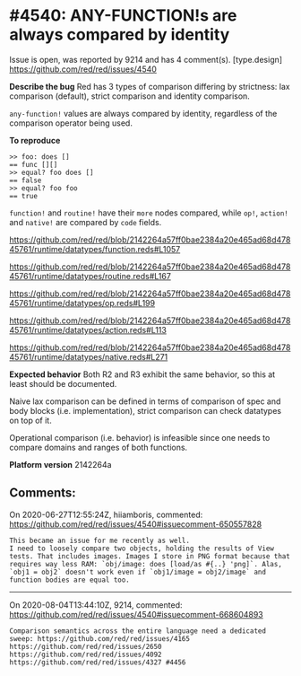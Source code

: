 
#4540: ANY-FUNCTION!s are always compared by identity
================================================================================
Issue is open, was reported by 9214 and has 4 comment(s).
[type.design]
<https://github.com/red/red/issues/4540>

**Describe the bug**
Red has 3 types of comparison differing by strictness: lax comparison (default), strict comparison and identity comparison.

`any-function!` values are always compared by identity, regardless of the comparison operator being used.

**To reproduce**
```red
>> foo: does []
== func [][]
>> equal? foo does []
== false
>> equal? foo foo
== true
```

`function!` and `routine!` have their `more` nodes compared, while `op!`, `action!` and `native!` are compared by `code` fields.

https://github.com/red/red/blob/2142264a57ff0bae2384a20e465ad68d47845761/runtime/datatypes/function.reds#L1057

https://github.com/red/red/blob/2142264a57ff0bae2384a20e465ad68d47845761/runtime/datatypes/routine.reds#L167

https://github.com/red/red/blob/2142264a57ff0bae2384a20e465ad68d47845761/runtime/datatypes/op.reds#L199

https://github.com/red/red/blob/2142264a57ff0bae2384a20e465ad68d47845761/runtime/datatypes/action.reds#L113

https://github.com/red/red/blob/2142264a57ff0bae2384a20e465ad68d47845761/runtime/datatypes/native.reds#L271

**Expected behavior**
Both R2 and R3 exhibit the same behavior, so this at least should be documented.

Naive lax comparison can be defined in terms of comparison of spec and body blocks (i.e. implementation), strict comparison can check datatypes on top of it.

Operational comparison (i.e. behavior) is infeasible since one needs to compare domains and ranges of both functions.

**Platform version**
2142264a



Comments:
--------------------------------------------------------------------------------

On 2020-06-27T12:55:24Z, hiiamboris, commented:
<https://github.com/red/red/issues/4540#issuecomment-650557828>

    This became an issue for me recently as well.
    I need to loosely compare two objects, holding the results of View tests. That includes images. Images I store in PNG format because that requires way less RAM: `obj/image: does [load/as #{..} 'png]`. Alas, `obj1 = obj2` doesn't work even if `obj1/image = obj2/image` and function bodies are equal too.

--------------------------------------------------------------------------------

On 2020-08-04T13:44:10Z, 9214, commented:
<https://github.com/red/red/issues/4540#issuecomment-668604893>

    Comparison semantics across the entire language need a dedicated sweep: https://github.com/red/red/issues/4165 https://github.com/red/red/issues/2650 https://github.com/red/red/issues/4092 https://github.com/red/red/issues/4327 #4456 

